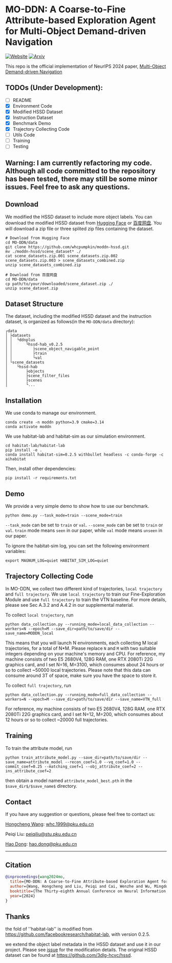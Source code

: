# MO-DDN: A Coarse-to-Fine Attribute-based Exploration Agent for Multi-Object Demand-driven Navigation
[![Website](https://img.shields.io/badge/Website-orange.svg )](https://sites.google.com/view/moddn)
[![Arxiv](https://img.shields.io/badge/Arxiv-green.svg )](https://arxiv.org/abs/2410.03488)

This repo is the official implementation of NeurIPS 2024 paper, [Multi-Object Demand-driven Navigation](https://arxiv.org/abs/2410.03488)

## TODOs (Under Development):
- [ ] README
- [x] Environment Code
- [x] Modified HSSD Dataset
- [x] Instruction Dataset
- [x] Benchmark Demo
- [x] Trajectory Collecting Code
- [ ] Utils Code
- [ ] Training
- [ ] Testing

## Warning: I am currently refactoring my code. Although all code committed to the repository has been tested, there may still be some minor issues.  Feel free to ask any questions.

## Download
We modified the HSSD dataset to include more object labels. You can download the modified HSSD dataset from [Hugging Face](https://huggingface.co/datasets/whcpumpkin/moddn-hssd) or [百度网盘](https://pan.baidu.com/s/1eLXxMUqsImlf47Sw71dVjw?pwd=hgg9).
You will download a zip file or three splited zip files containing the dataset.

```
# Download from Hugging Face
cd MO-DDN/data
git clone https://github.com/whcpumpkin/moddn-hssd.git
mv ./moddn-hssd/scene_dataset* ./
cat scene_datasets.zip.001 scene_datasets.zip.002 scene_datasets.zip.003 > scene_datasets_combined.zip
unzip scene_datasets_combined.zip

# Download from 百度网盘
cd MO-DDN/data
cp path/to/your/downloaded/scene_dataset.zip ./
unzip scene_dataset.zip
```

## Dataset Structure
The dataset, including the modified HSSD dataset and the instruction dataset, is organized as follows(in the `MO-DDN/data` directory):
```
┌data
│ ├datasets
│ │  └ddnplus
│ │      └hssd-hab_v0.2.5
│ │         ├scene_object_navigable_point
│ │         ├train
│ │         └val
│ └scene_datasets
│    └hssd-hab
│        ├objects
│        ├scene_filter_files
│        ├scenes
│        └...

```



## Installation
We use conda to manage our environment.

```
conda create -n moddn python=3.9 cmake=3.14
conda activate moddn
```

We use habitat-lab and habitat-sim as our simulation environment.
```
cd habitat-lab/habitat-lab
pip install -e .
conda install habitat-sim=0.2.5 withbullet headless -c conda-forge -c aihabitat
```

Then, install other dependencies:
```
pip install -r requirements.txt
```

## Demo
We provide a very simple demo to show how to use our benchmark.
```
python demo.py --task_mode=train --scene_mode=train
```
`--task_mode` can be set to `train` or `val`. `--scene_mode` can be set to `train` or `val`. `train` mode means `seen` in our paper, while `val` mode means `unseen` in our paper.

To ignore the habitat-sim log, you can set the following environment variables:

```
export MAGNUM_LOG=quiet HABITAT_SIM_LOG=quiet
```

## Trajectory Collecting Code

In MO-DDN, we collect two different kind of trajectories, `local trajectory` and `full trajectory`. We use `local trajectory` to train our Fine-Exploration Module and use `full trajectory` to train the VTN baseline. For more details, please see Sec A.3.2 and A.4.2 in our supplemental material. 


To collect `local trajectory`, run 
```
python data_collection.py --running_mode=local_data_collection --workers=N --epoch=M --save_dir=path/to/save/dir --save_name=MODDN_local
```

This means that you will launch N environments, each collecting M local trajectories, for a total of N*M. Please replace `N` and `M` with two suitable integers depending on your machine's memory and CPU. For reference, my machine consists of two E5 2680V4, 128G RAM, one RTX 2080Ti 22G graphics card, and I set N=16, M=3100, which consumes about 24 hours or so to collect ~50000 local trajectories. Please note that this data can consume around 3T of space, make sure you have the space to store it.

To collect `full trajectory`, run 
```
python data_collection.py --running_mode=full_data_collection --workers=N --epoch=M --save_dir=path/to/save/dir --save_name=VTN_full
```

For reference, my machine consists of two E5 2680V4, 128G RAM, one RTX 2080Ti 22G graphics card, and I set N=12, M=200, which consumes about 12 hours or so to collect ~20000 full trajectories.

## Training

To train the attribute model, run
```
python train_attribute_model.py --save_dir=path/to/save/dir --save_name=attribute_model --recon_coef=1.0 --vq_coef=1.0 --commit_coef=0.25 --matching_coef=1 --obj_attribute_coef=2 --ins_attribute_coef=2
```

then obtain a model named `attribute_model_best.pth` in the `$save_dir$/$save_name$` directory.

## Contact
If you have any suggestion or questions, please feel free to contact us:

[Hongcheng Wang](https://whcpumpkin.github.io): [whc.1999@pku.edu.cn](mailto:whc.1999@pku.edu.cn)

Peiqi Liu: [peiqiliu@stu.pku.edu.cn](mailto:peiqiliu@stu.pku.edu.cn)

[Hao Dong](https://zsdonghao.github.io/): [hao.dong@pku.edu.cn](mailto:hao.dong@pku.edu.cn)
****
## Citation

```bibtex
@inproceedings{wang2024mo,
  title={MO-DDN: A Coarse-to-Fine Attribute-based Exploration Agent for Multi-object Demand-driven Navigation},
  author={Wang, Hongcheng and Liu, Peiqi and Cai, Wenzhe and Wu, Mingdong and Qian, Zhengyu and Dong, Hao},
  booktitle={The Thirty-eighth Annual Conference on Neural Information Processing Systems},
  year={2024}
}
```

## Thanks
the fold of ''habitat-lab''  is modified from https://github.com/facebookresearch/habitat-lab, with version 0.2.5.

we extend the object label metadata in the HSSD dataset and use it in our project. Please see [issue](https://github.com/3dlg-hcvc/hssd/issues/13) for the modification details. The original HSSD dataset can be found at https://github.com/3dlg-hcvc/hssd. 